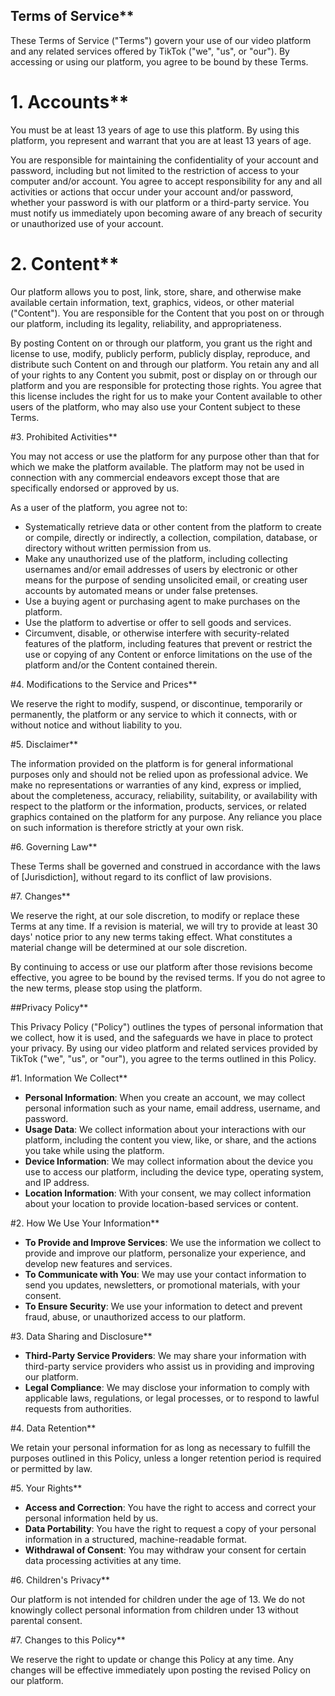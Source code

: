 ## Terms of Service**

These Terms of Service ("Terms") govern your use of our video platform and any related services offered by TikTok ("we", "us", or "our"). By accessing or using our platform, you agree to be bound by these Terms.

# 1. Accounts**

You must be at least 13 years of age to use this platform. By using this platform, you represent and warrant that you are at least 13 years of age.

You are responsible for maintaining the confidentiality of your account and password, including but not limited to the restriction of access to your computer and/or account. You agree to accept responsibility for any and all activities or actions that occur under your account and/or password, whether your password is with our platform or a third-party service. You must notify us immediately upon becoming aware of any breach of security or unauthorized use of your account.

# 2. Content**

Our platform allows you to post, link, store, share, and otherwise make available certain information, text, graphics, videos, or other material ("Content"). You are responsible for the Content that you post on or through our platform, including its legality, reliability, and appropriateness.

By posting Content on or through our platform, you grant us the right and license to use, modify, publicly perform, publicly display, reproduce, and distribute such Content on and through our platform. You retain any and all of your rights to any Content you submit, post or display on or through our platform and you are responsible for protecting those rights. You agree that this license includes the right for us to make your Content available to other users of the platform, who may also use your Content subject to these Terms.

#3. Prohibited Activities**

You may not access or use the platform for any purpose other than that for which we make the platform available. The platform may not be used in connection with any commercial endeavors except those that are specifically endorsed or approved by us.

As a user of the platform, you agree not to:

- Systematically retrieve data or other content from the platform to create or compile, directly or indirectly, a collection, compilation, database, or directory without written permission from us.
- Make any unauthorized use of the platform, including collecting usernames and/or email addresses of users by electronic or other means for the purpose of sending unsolicited email, or creating user accounts by automated means or under false pretenses.
- Use a buying agent or purchasing agent to make purchases on the platform.
- Use the platform to advertise or offer to sell goods and services.
- Circumvent, disable, or otherwise interfere with security-related features of the platform, including features that prevent or restrict the use or copying of any Content or enforce limitations on the use of the platform and/or the Content contained therein.

#4. Modifications to the Service and Prices**

We reserve the right to modify, suspend, or discontinue, temporarily or permanently, the platform or any service to which it connects, with or without notice and without liability to you.

#5. Disclaimer**

The information provided on the platform is for general informational purposes only and should not be relied upon as professional advice. We make no representations or warranties of any kind, express or implied, about the completeness, accuracy, reliability, suitability, or availability with respect to the platform or the information, products, services, or related graphics contained on the platform for any purpose. Any reliance you place on such information is therefore strictly at your own risk.

#6. Governing Law**

These Terms shall be governed and construed in accordance with the laws of [Jurisdiction], without regard to its conflict of law provisions.

#7. Changes**

We reserve the right, at our sole discretion, to modify or replace these Terms at any time. If a revision is material, we will try to provide at least 30 days' notice prior to any new terms taking effect. What constitutes a material change will be determined at our sole discretion.

By continuing to access or use our platform after those revisions become effective, you agree to be bound by the revised terms. If you do not agree to the new terms, please stop using the platform.



##Privacy Policy**

This Privacy Policy ("Policy") outlines the types of personal information that we collect, how it is used, and the safeguards we have in place to protect your privacy. By using our video platform and related services provided by TikTok ("we", "us", or "our"), you agree to the terms outlined in this Policy.

#1. Information We Collect**

- **Personal Information**: When you create an account, we may collect personal information such as your name, email address, username, and password.
- **Usage Data**: We collect information about your interactions with our platform, including the content you view, like, or share, and the actions you take while using the platform.
- **Device Information**: We may collect information about the device you use to access our platform, including the device type, operating system, and IP address.
- **Location Information**: With your consent, we may collect information about your location to provide location-based services or content.

#2. How We Use Your Information**

- **To Provide and Improve Services**: We use the information we collect to provide and improve our platform, personalize your experience, and develop new features and services.
- **To Communicate with You**: We may use your contact information to send you updates, newsletters, or promotional materials, with your consent.
- **To Ensure Security**: We use your information to detect and prevent fraud, abuse, or unauthorized access to our platform.

#3. Data Sharing and Disclosure**

- **Third-Party Service Providers**: We may share your information with third-party service providers who assist us in providing and improving our platform.
- **Legal Compliance**: We may disclose your information to comply with applicable laws, regulations, or legal processes, or to respond to lawful requests from authorities.

#4. Data Retention**

We retain your personal information for as long as necessary to fulfill the purposes outlined in this Policy, unless a longer retention period is required or permitted by law.

#5. Your Rights**

- **Access and Correction**: You have the right to access and correct your personal information held by us.
- **Data Portability**: You have the right to request a copy of your personal information in a structured, machine-readable format.
- **Withdrawal of Consent**: You may withdraw your consent for certain data processing activities at any time.

#6. Children's Privacy**

Our platform is not intended for children under the age of 13. We do not knowingly collect personal information from children under 13 without parental consent.

#7. Changes to this Policy**

We reserve the right to update or change this Policy at any time. Any changes will be effective immediately upon posting the revised Policy on our platform.

